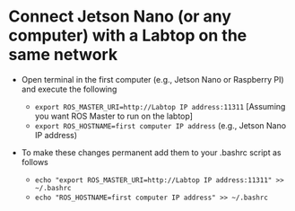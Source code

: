 # Connect Jetson Nano (or any computer) with a Labtop on the same network

- Open terminal in the first computer (e.g., Jetson Nano or Raspberry PI) and execute the following
   - `export ROS_MASTER_URI=http://Labtop IP address:11311` [Assuming you want ROS Master to run on the labtop]
   - `export ROS_HOSTNAME=first computer IP address` (e.g., Jetson Nano IP address)
  
- To make these changes permanent add them to your .bashrc script as follows
   - `echo "export ROS_MASTER_URI=http://Labtop IP address:11311" >> ~/.bashrc`
   - `echo "ROS_HOSTNAME=first computer IP address" >> ~/.bashrc`
 
